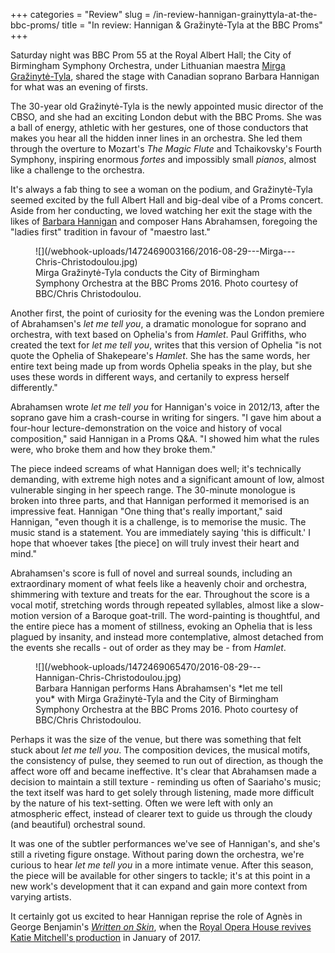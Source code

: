 +++
categories = "Review"
slug = /in-review-hannigan-grainyttyla-at-the-bbc-proms/
title = "In review: Hannigan &amp; Gražinytė-Tyla at the BBC Proms"
+++

Saturday night was BBC Prom 55 at the Royal Albert Hall; the City of Birmingham Symphony Orchestra, under Lithuanian maestra [Mirga Gražinytė-Tyla](http://www.classicfm.com/artists/mirga-grazinyte-tyla/news/cbso-new-conductor-music-director/#9utRVBAuFB2coXl1.97), shared the stage with Canadian soprano Barbara Hannigan for what was an evening of firsts.

The 30-year old Gražinytė-Tyla is the newly appointed music director of the CBSO, and she had an exciting London debut with the BBC Proms. She was a ball of energy, athletic with her gestures, one of those conductors that makes you hear all the hidden inner lines in an orchestra. She led them through the overture to Mozart's *The Magic Flute* and Tchaikovsky's Fourth Symphony, inspiring enormous *fortes* and impossibly small *pianos*, almost like a challenge to the orchestra.

It's always a fab thing to see a woman on the podium, and Gražinytė-Tyla seemed excited by the full Albert Hall and big-deal vibe of a Proms concert. Aside from her conducting, we loved watching her exit the stage with the likes of [Barbara Hannigan](/scene/people/barbara-hannigan/) and composer Hans Abrahamsen, foregoing the "ladies first" tradition in favour of "maestro last."

<figure data-type="image">
![](/webhook-uploads/1472469003166/2016-08-29---Mirga---Chris-Christodoulou.jpg)<figcaption>Mirga Gražinytė-Tyla conducts the City of Birmingham Symphony Orchestra at the BBC Proms 2016. Photo courtesy of BBC/Chris Christodoulou.</figcaption>
</figure>

Another first, the point of curiosity for the evening was the London premiere of Abrahamsen's *let me tell you*, a dramatic monologue for soprano and orchestra, with text based on Ophelia's from *Hamlet*. Paul Griffiths, who created the text for *let me tell you*, writes that this version of Ophelia "is not quote the Ophelia of Shakepeare's *Hamlet*. She has the same words, her entire text being made up from words Ophelia speaks in the play, but she uses these words in different ways, and certanily to express herself differently."

Abrahamsen wrote *let me tell you* for Hannigan's voice in 2012/13, after the soprano gave him a crash-course in writing for singers. "I gave him about a four-hour lecture-demonstration on the voice and history of vocal composition," said Hannigan in a Proms Q&A. "I showed him what the rules were, who broke them and how they broke them." 

The piece indeed screams of what Hannigan does well; it's technically demanding, with extreme high notes and a significant amount of low, almost vulnerable singing in her speech range. The 30-minute monologue is broken into three parts, and that Hannigan performed it memorised is an impressive feat. Hannigan  "One thing that's really important," said Hannigan, "even though it is a challenge, is to memorise the music. The music stand is a statement. You are immediately saying 'this is difficult.' I hope that whoever takes [the piece] on will truly invest their heart and mind."

Abrahamsen's score is full of novel and surreal sounds, including an extraordinary moment of what feels like a heavenly choir and orchestra, shimmering with texture and treats for the ear. Throughout the score is a vocal motif, stretching words through repeated syllables, almost like a slow-motion version of a Baroque goat-trill. The word-painting is thoughtful, and the entire piece has a moment of stillness, evoking an Ophelia that is less plagued by insanity, and instead more contemplative, almost detached from the events she recalls - out of order as they may be - from *Hamlet*.

<figure data-type="image">
![](/webhook-uploads/1472469065470/2016-08-29---Hannigan-Chris-Christodoulou.jpg)<figcaption>Barbara Hannigan performs Hans Abrahamsen's *let me tell you* with Mirga Gražinytė-Tyla and the City of Birmingham Symphony Orchestra at the BBC Proms 2016. Photo courtesy of BBC/Chris Christodoulou.</figcaption>
</figure>

Perhaps it was the size of the venue, but there was something that felt stuck about *let me tell you*. The composition devices, the musical motifs, the consistency of pulse, they seemed to run out of direction, as though the affect wore off and became ineffective. It's clear that Abrahamsen made a decision to maintain a still texture - reminding us often of Saariaho's music; the text itself was hard to get solely through listening, made more difficult by the nature of his text-setting. Often we were left with only an atmospheric effect, instead of clearer text to guide us through the cloudy (and beautiful) orchestral sound.

It was one of the subtler performances we've see of Hannigan's, and she's still a riveting figure onstage. Without paring down the orchestra, we're curious to hear *let me tell you* in a more intimate venue. After this season, the piece will be available for other singers to tackle; it's at this point in a new work's development that it can expand and gain more context from varying artists.

It certainly got us excited to hear Hannigan reprise the role of Agnès in George Benjamin's [*Written on Skin*](/still-stunning-written-on-skin/), when the [Royal Opera House revives Katie Mitchell's production](http://www.roh.org.uk/productions/written-on-skin-by-katie-mitchell) in January of 2017.
